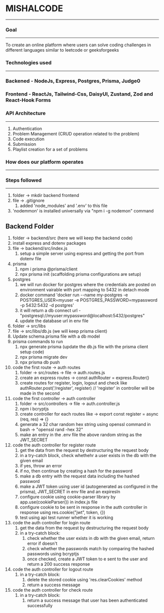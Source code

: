 # MISHALCODE
------------

### Goal
--------
To create an online platform where users can solve coding challenges in different languages similar to leetcode or geeksforgeeks

### Technologies used
---------------------
### Backened - NodeJs, Express, Postgres, Prisma, Judge0
### Frontend - ReactJs, Tailwind-Css, DaisyUI, Zustand, Zod and React-Hook Forms

### API Architecture
--------------------
1. Authentication
2. Problem Management (CRUD operation related to the problem)
3. Code execution 
4. Submission
5. Playlist creation for a set of problems


### How does our platform operates
----------------------------------



### Steps followed
-------------------
1. folder -> mkdir backend frontend
2. file -> .gitignore
   1. added 'node_modules' and '.env' to this file
3. 'nodemmon' is installed universally via "npm i -g nodemon" command

Backend Folder
--------------
1. folder -> backend/src (here we will keep the backend code)
2. install express and dotenv packages
3. file -> backend/src/index.js
   1. setup a simple server using express and getting the port from dotenv file
4. prisma
   1. npm i prisma @prisma/client 
   2. npx prisma init (scaffolding prisma configurations are setup)
5. postgres
   1. we will run docker for postgres where the credentials are posted on environment vairable with port mapping to 5432 in detach mode
   2. docker command 'docker run --name my-postgres -e POSTGRES_USER=myuser -e POSTGRES_PASSWORD=mypassword -p 5432:5432 -d postgres'
   3. it will return a db connect url - "postgresql://myuser:mypassword@localhost:5432/postgres"
   4. update the database url in env file
6. folder -> src/libs
7. file -> src/libs/db.js (we will keep prisma client)
8. Update schema.prisma file with a db model
9. prisma commands to run 
   1.  npx generate prisma (update the db.js file with the prisma client setup code)
   2.  npx prisma migrate dev
   3.  npx prisma db push 
10. code the first route -> auth routes
    1.  folder -> src/routes -> file -> auth.routes.js
    2.  create an express routes -> const authRouter = express.Router()
    3.  create routes for register, login, logout and check like authRouter.post('/register', register) // 'register' in controller will be made in the second 
11. code the first controller -> auth controller
    1.  folder -> src/controllers -> file -> auth.controller.js
    2.  npm i bcryptjs
    3.  create controller for each routes like -> export const register = async (req, res) => {}
    4.  generate a 32 char random hex string using openssl command in bash -> "openssl rand -hex 32"
    5.  make an entry in the .env file the above random string as the JWT_SECRET
12. code the auth controller for register route
    1.  get the data from the request by destructuring the request body
    2.  in a try-catch block, check whethehr a user exists in the db with the given email
    3.  if yes, throw an error
    4.  if no, then continue by creating a hash for the password 
    5.  make a db entry with the request data including the hashed password
    6.  make a JWT token using user id (autogenerated as configured in the prisma), JWT_SECRET in env file and an expiresIn
    7.  configure cookie using cookie-parser library by app.use(cookieParser()) in index.js file
    8.  configure cookie to be sent in response in the auth controller in response using res.cookie("jwt", token, {<other details>})
    9.  test using api test runner whether it is working
13. code the auth controller for login route
    1.  get the data from the request by destructuring the request body
    2.  in a try-catch block: 
        1.  check whether the user exists in db with the given email, return error if doesn't
        2.  check whether the passwords match by comparing the hashed passwords using bcryptjs
        3.  once checked, create a JWT token to e sent to the user and return a 200 success response
14. code the auth controller for logout route
    1.  in a try-catch block:
        1.  delete the stored cookie using 'res.clearCookies' method
        2.  return a success message 
15. code the auth controller for check route
    1.  in a try-catch block:
        1.  return a success message that user has been authenticated successfully